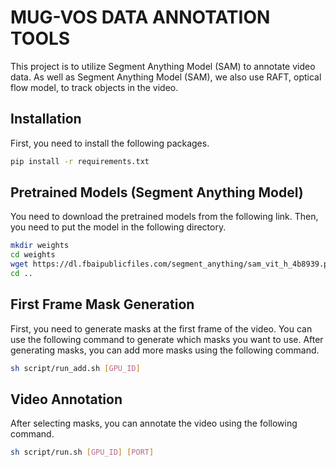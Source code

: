 # MUG-VOS DATA ANNOTATION TOOLS

This project is to utilize Segment Anything Model (SAM) to annotate video data.
As well as Segment Anything Model (SAM), we also use RAFT, optical flow model, to track objects in the video.

## Installation
First, you need to install the following packages.
```bash
pip install -r requirements.txt
```

## Pretrained Models (Segment Anything Model)
You need to download the pretrained models from the following link.
Then, you need to put the model in the following directory.
```bash
mkdir weights
cd weights
wget https://dl.fbaipublicfiles.com/segment_anything/sam_vit_h_4b8939.pth
cd ..
```

## First Frame Mask Generation
First, you need to generate masks at the first frame of the video. You can use the following command to generate which masks you want to use. After generating masks, you can add more masks using the following command.
```bash
sh script/run_add.sh [GPU_ID]
```

## Video Annotation
After selecting masks, you can annotate the video using the following command.
```bash
sh script/run.sh [GPU_ID] [PORT]
```